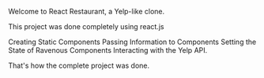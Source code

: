 Welcome to React Restaurant, a Yelp-like clone.

This project was done completely using react.js

Creating Static Components
Passing Information to Components
Setting the State of Ravenous Components
Interacting with the Yelp API.

That's how the complete project was done.
